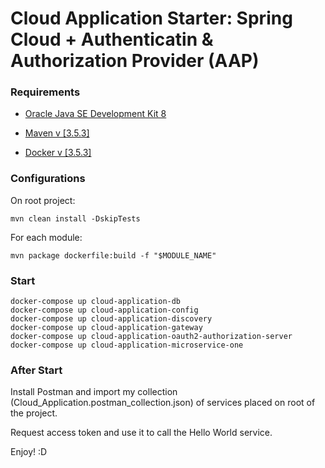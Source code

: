 # Cloud Application Starter: Spring Cloud + Authenticatin & Authorization Provider (AAP)

### Requirements

- [Oracle Java SE Development Kit 8](http://www.oracle.com/technetwork/java/javase/downloads/jdk8-downloads-2133151.html)

- [Maven v [3.5.3]](http://maven.apache.org/download.cgi)

- [Docker v [3.5.3]](https://docs.docker.com/install/#supported-platforms)

### Configurations
On root project:
```shell 
mvn clean install -DskipTests
```
For each module:
```shell 
mvn package dockerfile:build -f "$MODULE_NAME"
```

### Start
```shell 
docker-compose up cloud-application-db
docker-compose up cloud-application-config
docker-compose up cloud-application-discovery
docker-compose up cloud-application-gateway
docker-compose up cloud-application-oauth2-authorization-server
docker-compose up cloud-application-microservice-one
```

### After Start
Install Postman and import my collection (Cloud_Application.postman_collection.json) of services placed on root of the project.

Request access token and use it to call the Hello World service.

Enjoy! :D


